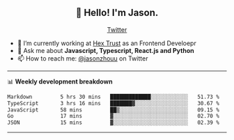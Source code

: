 <h2 align="center">👋 Hello! I'm Jason.</h2>
<p align="center">
  <a href="https://twitter.com/jasonzhouu">Twitter</a>
</p>


- 🔭 I’m currently working at [Hex Trust](https://hextrust.com/) as an Frontend Develoepr
- 💬 Ask me about **Javascript, Typescript, React.js and Python**
- 📫 How to reach me: [@jasonzhouu](https://twitter.com/jasonzhouu) on Twitter

-------

📊 **Weekly development breakdown**
<!--START_SECTION:waka-->

```txt
Markdown         5 hrs 30 mins   █████████████░░░░░░░░░░░░   51.73 %
TypeScript       3 hrs 16 mins   ███████▓░░░░░░░░░░░░░░░░░   30.67 %
JavaScript       58 mins         ██▒░░░░░░░░░░░░░░░░░░░░░░   09.15 %
Go               17 mins         ▓░░░░░░░░░░░░░░░░░░░░░░░░   02.70 %
JSON             15 mins         ▓░░░░░░░░░░░░░░░░░░░░░░░░   02.39 %
```

<!--END_SECTION:waka-->

-------
